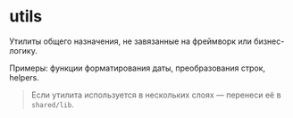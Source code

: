 # utils

Утилиты общего назначения, не завязанные на фреймворк или бизнес-логику.

Примеры: функции форматирования даты, преобразования строк, helpers.

> Если утилита используется в нескольких слоях — перенеси её в `shared/lib`.
